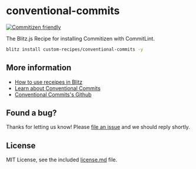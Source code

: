 # conventional-commits

[![Commitizen friendly](https://img.shields.io/badge/commitizen-friendly-brightgreen.svg)](http://commitizen.github.io/cz-cli/)

The Blitz.js Recipe for installing Commitizen with CommitLint.

```sh
blitz install custom-recipes/conventional-commits -y
```

## More information

- [How to use receipes in Blitz](https://blitzjs.com/docs/using-recipes)
- [Learn about Conventional Commits](https://conventionalcommits.org)
- [Conventional Commits's Github](https://github.com/conventional-commits)

## Found a bug?

Thanks for letting us know! Please [file an issue](../../issues/new?assignees=&labels=&template=bug_report.md&title=) and we should reply shortly.

## License

MIT License, see the included [license.md](license.md) file.
